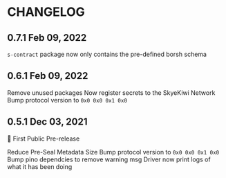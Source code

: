 # CHANGELOG

## 0.7.1 Feb 09, 2022

`s-contract` package now only contains the pre-defined borsh schema

## 0.6.1 Feb 09, 2022

Remove unused packages
Now register secrets to the SkyeKiwi Network
Bump protocol version to `0x0 0x0 0x1 0x0`


## 0.5.1 Dec 03, 2021
🎉 First Public Pre-release

Reduce Pre-Seal Metadata Size
Bump protocol version to `0x0 0x0 0x1 0x0`
Bump pino dependcies to remove warning msg
Driver now print logs of what it has been doing
